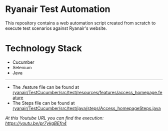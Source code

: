 # Ryanair Test Automation
This repository contains a web automation script created from scratch to execute test scenarios against Ryanair's website.

# Technology Stack
- Cucumber
- Selenium
- Java

---

- The .feature file can be found at [ryanair/TestCucumber/src/test/resources/features/access_homepage.feature](https://github.com/claudiopacheco/ryanair/blob/main/TestCucumber/src/test/resources/features/access_homepage.feature)
- The Steps file can be found at [ryanair/TestCucumber/src/test/java/steps/Access_homepageSteps.java](https://github.com/claudiopacheco/ryanair/blob/main/TestCucumber/src/test/java/steps/Access_homepageSteps.java)

_At this Youtube URL you can find the execution: https://youtu.be/pr7ykgBEfn4_

